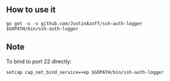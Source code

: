 ## How to use it

    go get -u -v github.com/JustinAzoff/ssh-auth-logger
    $GOPATH/bin/ssh-auth-logger

## Note

To bind to port 22 directly:

    setcap cap_net_bind_service=+ep $GOPATH/bin/ssh-auth-logger

